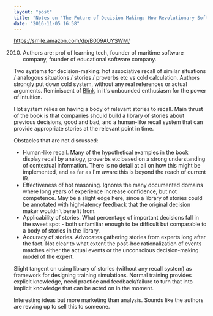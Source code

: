 ```yaml
---
layout: "post"
title: "Notes on 'The Future of Decision Making: How Revolutionary Software Can Improve the Ability to Decide'"
date: "2016-11-05 16:58"
---
```


<https://smile.amazon.com/dp/B009AUYSWM/>

2010. Authors are: prof of learning tech, founder of maritime software company, founder of educational software company.

Two systems for decision-making: hot associative recall of similar situations / analogous situations / stories / proverbs etc vs cold calculation. Authors strongly put down cold system, without any real references or actual arguments. Reminiscent of [Blink](https://smile.amazon.com/Blink-Power-Thinking-Without-ebook/dp/B000PAAH3K/) in it's unbounded enthusiasm for the power of intuition. 

Hot system relies on having a body of relevant stories to recall. Main thrust of the book is that companies should build a library of stories about previous decisions, good and bad, and a human-like recall system that can provide appropriate stories at the relevant point in time. 

Obstacles that are not discussed:

* Human-like recall. Many of the hypothetical examples in the book display recall by analogy, proverbs etc based on a strong understanding of contextual information. There is no detail at all on how this might be implemented, and as far as I'm aware this is beyond the reach of current IR.
* Effectiveness of hot reasoning. Ignores the many documented domains where long years of experience increase confidence, but not competence. May be a slight edge here, since a library of stories could be annotated with high-latency feedback that the original decision maker wouldn't benefit from. 
* Applicability of stories. What percentage of important decisions fall in the sweet spot - both unfamiliar enough to be difficult but comparable to a body of stories in the library. 
* Accuracy of stories. Advocates gathering stories from experts long after the fact. Not clear to what extent the post-hoc rationalization of events matches either the actual events or the unconscious decision-making model of the expert.

Slight tangent on using library of stories (without any recall system) as framework for designing training simulations. Normal training provides explicit knowledge, need practice and feedback/failure to turn that into implicit knowledge that can be acted on in the moment.

Interesting ideas but more marketing than analysis. Sounds like the authors are revving up to sell this to someone.
